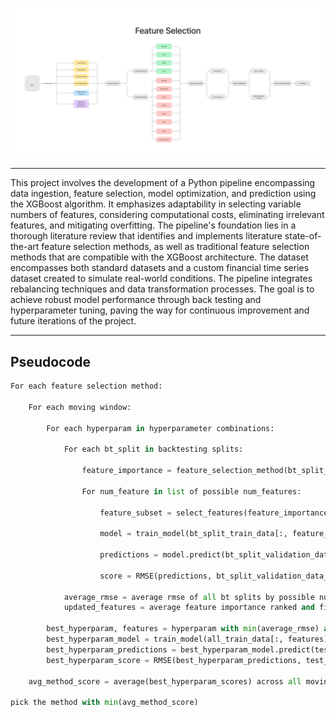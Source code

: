 <p align="center">
  <img src="https://raw.githubusercontent.com/kyang4881/KYGit/master/FS/feature_selection_timeseries/docs/artwork/flow_diagram.png" width="1200" />
</p>

---

This project involves the development of a Python pipeline encompassing data ingestion, feature selection, model optimization, and prediction using the XGBoost algorithm. It emphasizes adaptability in selecting variable numbers of features, considering computational costs, eliminating irrelevant features, and mitigating overfitting. The pipeline's foundation lies in a thorough literature review that identifies and implements literature state-of-the-art feature selection methods, as well as traditional feature selection methods that are compatible with the XGBoost architecture. The dataset encompasses both standard datasets and a custom financial time series dataset created to simulate real-world conditions. The pipeline integrates rebalancing techniques and data transformation processes. The goal is to achieve robust model performance through back testing and hyperparameter tuning, paving the way for continuous improvement and future iterations of the project.

---

## Pseudocode

```python
For each feature selection method:

    For each moving window:
    
        For each hyperparam in hyperparameter combinations:
        
            For each bt_split in backtesting splits:
            
                feature_importance = feature_selection_method(bt_split_train_data)       
                
                For num_feature in list of possible num_features:
                
					feature_subset = select_features(feature_importance, num_feature)
                  
					model = train_model(bt_split_train_data[:, feature_subset], hyperparam)
                  
					predictions = model.predict(bt_split_validation_data)
                  
					score = RMSE(predictions, bt_split_validation_data_true_values)

            average_rmse = average rmse of all bt splits by possible num_features
            updated_features = average feature importance ranked and filtered by possible num_features
        
        best_hyperparam, features = hyperparam with min(average_rmse) and corresponding updated_features by possible num_features
        best_hyperparam_model = train_model(all_train_data[:, features], best_hyperparam)
        best_hyperparam_predictions = best_hyperparam_model.predict(test_data)
        best_hyperparam_score = RMSE(best_hyperparam_predictions, test_data_true_values)
        
    avg_method_score = average(best_hyperparam_scores) across all moving windows
    
pick the method with min(avg_method_score)

```